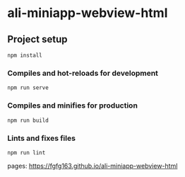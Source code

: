 # ali-miniapp-webview-html

## Project setup
```
npm install
```

### Compiles and hot-reloads for development
```
npm run serve
```

### Compiles and minifies for production
```
npm run build
```

### Lints and fixes files
```
npm run lint
```

pages: <a src="https://fgfg163.github.io/ali-miniapp-webview-html">https://fgfg163.github.io/ali-miniapp-webview-html</a>
